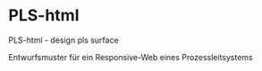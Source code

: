 # PLS-html
PLS-html - design pls surface
<p>
Entwurfsmuster für ein Responsive-Web eines Prozessleitsystems
